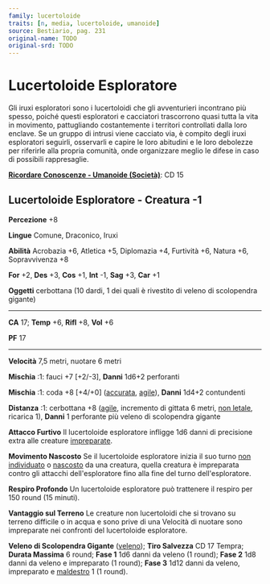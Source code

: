 ```yaml
---
family: lucertoloide
traits: [n, media, lucertoloide, umanoide]
source: Bestiario, pag. 231
original-name: TODO
original-srd: TODO
---
```


# Lucertoloide Esploratore

Gli iruxi esploratori sono i lucertoloidi che gli avventurieri incontrano più
spesso, poiché questi esploratori e cacciatori trascorrono quasi tutta la vita
in movimento, pattugliando costantemente i territori controllati dalla loro
enclave. Se un gruppo di intrusi viene cacciato via, è compito degli iruxi
esploratori seguirli, osservarli e capire le loro abitudini e le loro debolezze
per riferirle alla propria comunità, onde organizzare meglio le difese in caso
di possibili rappresaglie.

**[Ricordare Conoscenze - Umanoide (Società)](/azioni/ricordare-conoscenze)**:
CD 15

## Lucertoloide Esploratore - Creatura -1

**Percezione** +8

**Lingue** Comune, Draconico, Iruxi

**Abilità** Acrobazia +6, Atletica +5, Diplomazia +4, Furtività +6, Natura +6,
Sopravvivenza +8

**For** +2, **Des** +3, **Cos** +1, **Int** -1, **Sag** +3, **Car** +1

**Oggetti** cerbottana (10 dardi, 1 dei quali è rivestito di veleno di
scolopendra gigante)

---

**CA** 17; **Temp** +6, **Rifl** +8, **Vol** +6

**PF** 17

---

**Velocità** 7,5 metri, nuotare 6 metri

**Mischia** :1: fauci +7 \[+2/-3], **Danni** 1d6+2 perforanti

**Mischia** :1: coda +8 \[+4/+0] ([accurata](/tratti/accurata),
[agile](/tratti/agile)), **Danni** 1d4+2 contundenti

**Distanza** :1: cerbottana +8 ([agile](/tratti/agile), incremento di gittata 6
metri, [non letale](/tratti/non-letale), ricarica 1), **Danni** 1 perforante più
veleno di scolopendra gigante

**Attacco Furtivo** Il lucertoloide esploratore infligge 1d6 danni di precisione
extra alle creature [impreparate](/condizioni/impreparato).

**Movimento Nascosto** Se il lucertoloide esploratore inizia il suo turno
[non individuato](/condizioni/non-individuato) o
[nascosto](/condizioni/nascosto) da una creatura, quella creatura è impreparata
contro gli attacchi dell'esploratore fino alla fine del turno dell'esploratore.

**Respiro Profondo** Un lucertoloide esploratore può trattenere il respiro per
150 round (15 minuti).

**Vantaggio sul Terreno** Le creature non lucertoloidi che si trovano su terreno
difficile o in acqua e sono prive di una Velocità di nuotare sono impreparate
nei confronti del lucertoloide esploratore.

**Veleno di Scolopendra Gigante** ([veleno](/tratti/veleno)); **Tiro Salvezza**
CD 17 Tempra; **Durata Massima** 6 round; **Fase 1** 1d6 danni da veleno (1
round); **Fase 2** 1d8 danni da veleno e impreparato (1 round); **Fase 3** 1d12
danni da veleno, impreparato e [maldestro](/condizioni/maldestro) 1 (1 round).
